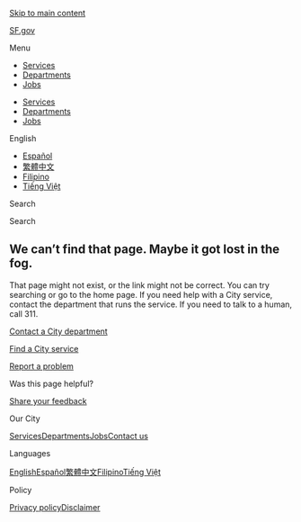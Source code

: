 [Skip to main content](https://www.sf.gov/supervisor-engardio-engardio.com/)

[SF.gov](https://www.sf.gov)

Menu

- [Services](https://www.sf.gov/services)
- [Departments](https://www.sf.gov/departments)
- [Jobs](https://careers.sf.gov)

<!--THE END-->

- [Services](https://www.sf.gov/services)
- [Departments](https://www.sf.gov/departments)
- [Jobs](https://careers.sf.gov)

English

- [Español](https://www.sf.gov/es/supervisor-engardio-engardio.com)
- [繁體中文](https://www.sf.gov/zh-hant/supervisor-engardio-engardio.com)
- [Filipino](https://www.sf.gov/fil/supervisor-engardio-engardio.com)
- [Tiếng Việt](https://www.sf.gov/vi-vn/supervisor-engardio-engardio.com)

Search

Search

## We can’t find that page. Maybe it got lost in the fog.

That page might not exist, or the link might not be correct. You can try searching or go to the home page. If you need help with a City service, contact the department that runs the service. If you need to talk to a human, call 311.

[Contact a City department](https://www.sf.gov/departments)

[Find a City service](https://www.sf.gov/services)

[Report a problem](https://www.sf.gov/topics--problems-and-complaints)

Was this page helpful?

[Share your feedback](https://www.sf.gov/feedback?referrer=%2Fsupervisor-engardio-engardio.com)

Our City

[Services](https://www.sf.gov/services)[Departments](https://www.sf.gov/departments)[Jobs](https://careers.sf.gov)[Contact us](https://www.sf.gov/contact-sfgov)

Languages

[English](https://www.sf.gov/supervisor-engardio-engardio.com)[Español](https://www.sf.gov/es/supervisor-engardio-engardio.com)[繁體中文](https://www.sf.gov/zh-hant/supervisor-engardio-engardio.com)[Filipino](https://www.sf.gov/fil/supervisor-engardio-engardio.com)[Tiếng Việt](https://www.sf.gov/vi-vn/supervisor-engardio-engardio.com)

Policy

[Privacy policy](https://www.sf.gov/information--privacy-policy-sfgov)[Disclaimer](https://www.sf.gov/information--disclaimer-sfgov)